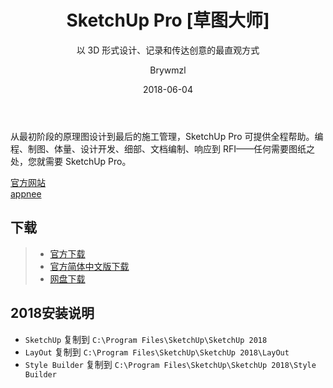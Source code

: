 ﻿---
layout:     post
title:      SketchUp Pro [草图大师]
subtitle:   以 3D 形式设计、记录和传达创意的最直观方式
date:       2018-06-04
author:     Brywmzl
header-img: img/sketchup/bg0.jpg
catalog: true
tags:
    - SketchUp
    - 草图大师
---

从最初阶段的原理图设计到最后的施工管理，SketchUp Pro 可提供全程帮助。编程、制图、体量、设计开发、细部、文档编制、响应到 RFI——任何需要图纸之处，您就需要 SketchUp Pro。

[官方网站](https://www.sketchup.com)  
[appnee](https://appnee.com/sketchup-pro-82018-full-installers-unlock-patches-aio/)

## 下载
>- [官方下载](https://www.sketchup.com/download/all)  
>- [官方简体中文版下载](https://www.sketchup.com/zh-CN/download/all#zh-CN)  
>- [网盘下载](https://pan.baidu.com/s/1wVCc5F4r6Cet2hLNeY-uCg)

## 2018安装说明
* `SketchUp` 复制到 `C:\Program Files\SketchUp\SketchUp 2018`
* `LayOut` 复制到 `C:\Program Files\SketchUp\SketchUp 2018\LayOut`
* `Style Builder` 复制到 `C:\Program Files\SketchUp\SketchUp 2018\Style Builder`